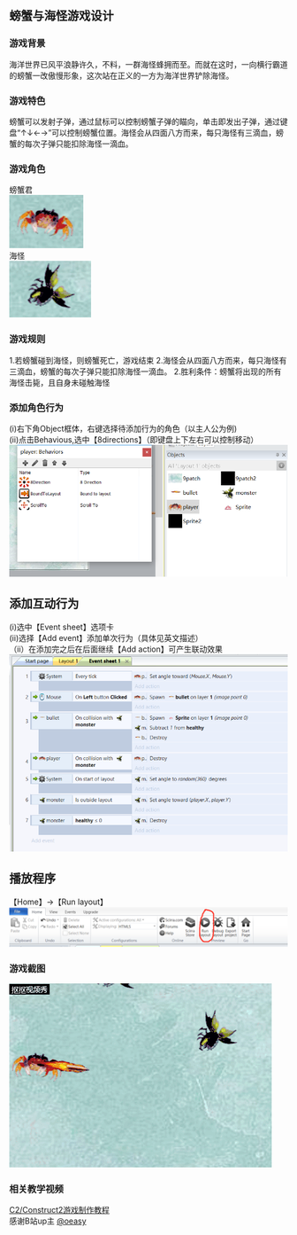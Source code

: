 ## 螃蟹与海怪游戏设计
### 游戏背景
海洋世界已风平浪静许久，不料，一群海怪蜂拥而至。而就在这时，一向横行霸道的螃蟹一改傲慢形象，这次站在正义的一方为海洋世界铲除海怪。  
### 游戏特色
螃蟹可以发射子弹，通过鼠标可以控制螃蟹子弹的瞄向，单击即发出子弹，通过键盘“↑↓←→”可以控制螃蟹位置。海怪会从四面八方而来，每只海怪有三滴血，螃蟹的每次子弹只能扣除海怪一滴血。
### 游戏角色
螃蟹君  
![crab](./images/crab.png)  
海怪  
![monster](./images/monster.png)
### 游戏规则
1.若螃蟹碰到海怪，则螃蟹死亡，游戏结束
2.海怪会从四面八方而来，每只海怪有三滴血，螃蟹的每次子弹只能扣除海怪一滴血。
2.胜利条件：螃蟹将出现的所有海怪击毙，且自身未碰触海怪
### 添加角色行为
(i)右下角Object框体，右键选择待添加行为的角色（以主人公为例)  
(ii)点击Behavious,选中【8directions】（即键盘上下左右可以控制移动）  
![layout5](./images/htmlGame_5.png)

## 添加互动行为
(i)选中【Event sheet】选项卡  
(ii)选择【Add event】添加单次行为（具体见英文描述）  
（ii）在添加完之后在后面继续【Add action】可产生联动效果  
![layout6](./images/htmlGame_6.png)

## 播放程序
【Home】→【Run layout】  
![layout7](./images/htmlGame_7.png)
### 游戏截图
![game](./images/game.gif)
### 相关教学视频
[C2/Construct2游戏制作教程](https://www.bilibili.com/video/av1388302?from=search&seid=4200178113696622671)  
感谢B站up主 [@oeasy](https://space.bilibili.com/2884629/#/)